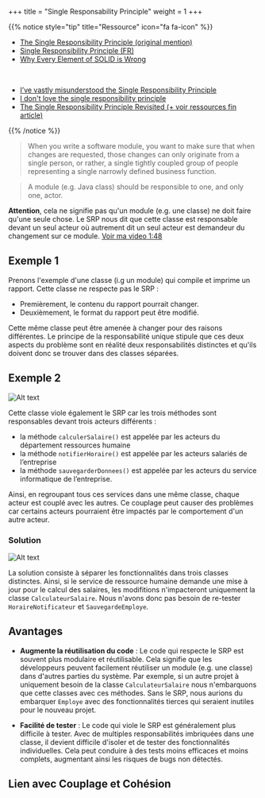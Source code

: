 +++
title = "Single Responsability Principle"
weight = 1
+++

{{% notice style="tip" title="Ressource" icon="fa fa-icon" %}}

- [The Single Responsibility Principle (original mention)](https://drive.google.com/file/d/0ByOwmqah_nuGNHEtcU5OekdDMkk/view?resourcekey=0-AbuGpXQzwZcUGExkktKt0g)
- [Single Responsibility Principle (FR)](https://youtu.be/rjSw45LgysA)
- [Why Every Element of SOLID is Wrong](https://speakerdeck.com/tastapod/why-every-element-of-solid-is-wrong?slide=20)

<br >

- [I’ve vastly misunderstood the Single Responsibility Principle](https://www.sicpers.info/2023/10/ive-vastly-misunderstood-the-single-responsibility-principle/)
- [I don't love the single responsibility principle](https://sklivvz.com/posts/i-dont-love-the-single-responsibility-principle)
- [The Single Responsibility Principle Revisited (+ voir ressources fin article)](https://thevaluable.dev/single-responsibility-principle-revisited/)

{{% /notice %}}

> When you write a software module, you want to make sure that when changes are requested, those changes can only originate from a single person, or rather, a single tightly coupled group of people representing a single narrowly defined business function.

> A module (e.g. Java class) should be responsible to one, and only one, actor.

**Attention**, cela ne signifie pas qu'un module (e.g. une classe) ne doit faire qu'une seule chose. Le SRP nous dit que cette classe est responsable devant un seul acteur où autrement dit un seul acteur est demandeur du changement sur ce module.
[Voir ma video 1:48](https://youtu.be/Awmnk62AjAY?t=108)

## Exemple 1

Prenons l'exemple d'une classe (i.g un module) qui compile et imprime un rapport. Cette classe ne respecte pas le SRP :

- Premièrement, le contenu du rapport pourrait changer.
- Deuxièmement, le format du rapport peut être modifié.

Cette même classe peut être amenée à changer pour des raisons différentes. Le principe de la responsabilité unique stipule que ces deux aspects du problème sont en réalité deux responsabilités distinctes et qu'ils doivent donc se trouver dans des classes séparées.

## Exemple 2

![Alt text](../images/srp_violation.png)

Cette classe viole également le SRP car les trois méthodes sont responsables devant trois acteurs différents :

- la méthode `calculerSalaire()` est appelée par les acteurs du département ressources humaine
- la méthode `notifierHoraire()` est appelée par les acteurs salariés de l’entreprise
- la méthode `sauvegarderDonnees()` est appelée par les acteurs du service informatique de l’entreprise.

Ainsi, en regroupant tous ces services dans une même classe, chaque acteur est couplé avec les autres. Ce couplage peut causer des problèmes car certains acteurs pourraient être impactés par le comportement d'un autre acteur.

### Solution

![Alt text](../images/srp.png)

La solution consiste à séparer les fonctionnalités dans trois classes distinctes. Ainsi, si le service de ressource humaine demande une mise à jour pour le calcul des salaires, les modifitions n'impacteront uniquement la classe `CalculateurSalaire`. Nous n'avons donc pas besoin de re-tester `HoraireNotificateur` et `SauvegardeEmploye`.

## Avantages

- **Augmente la réutilisation du code** : Le code qui respecte le SRP est souvent plus modulaire et réutilisable. Cela signifie que les développeurs peuvent facilement réutiliser un module (e.g. une classe) dans d'autres parties du système. Par exemple, si un autre projet à uniquement besoin de la classe `CalculateurSalaire` nous n'embarquons que cette classes avec ces méthodes. Sans le SRP, nous aurions du embarquer `Employe` avec des fonctionnalités tierces qui seraient inutiles pour le nouveau projet.

- **Facilité de tester** : Le code qui viole le SRP est généralement plus difficile à tester. Avec de multiples responsabilités imbriquées dans une classe, il devient difficile d'isoler et de tester des fonctionnalités individuelles. Cela peut conduire à des tests moins efficaces et moins complets, augmentant ainsi les risques de bugs non détectés.

## Lien avec Couplage et Cohésion
